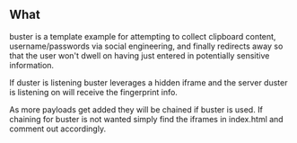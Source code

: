 ## What
buster is a template example for attempting to collect clipboard content, username/passwords via social engineering, and finally redirects away so that the user won't dwell on having just entered in potentially sensitive information.

If duster is listening buster leverages a hidden iframe and the server duster is listening on will receive the fingerprint info.

As more payloads get added they will be chained if buster is used.  If chaining for buster is not wanted simply find the iframes in index.html and comment out accordingly.